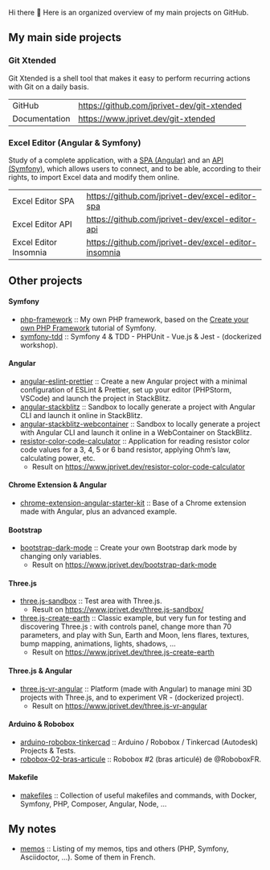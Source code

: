 Hi there 👋 Here is an organized overview of my main projects on GitHub.

## My main side projects

### Git Xtended

Git Xtended is a shell tool that makes it easy to perform recurring actions with Git on a daily basis.

|||
|---|---|
| GitHub | https://github.com/jprivet-dev/git-xtended |
| Documentation | https://www.jprivet.dev/git-xtended |

### Excel Editor (Angular & Symfony)

Study of a complete application, with a [SPA (Angular)](https://github.com/jprivet-dev/excel-editor-spa)  and an [API (Symfony)](https://github.com/jprivet-dev/excel-editor-api), which allows users to connect, and to be able, according to their rights, to import Excel data and modify them online.

|||
|---|---|
| Excel Editor SPA | https://github.com/jprivet-dev/excel-editor-spa |
| Excel Editor API | https://github.com/jprivet-dev/excel-editor-api |
| Excel Editor Insomnia | https://github.com/jprivet-dev/excel-editor-insomnia |

## Other projects

#### Symfony

* [php-framework](https://github.com/jprivet-dev/php-framework) :: My own PHP framework, based on the [Create your own PHP Framework](https://symfony.com/doc/current/create_framework/index.html) tutorial of Symfony.
* [symfony-tdd](https://github.com/jprivet-dev/symfony-tdd) :: Symfony 4 & TDD - PHPUnit - Vue.js & Jest - (dockerized workshop).

#### Angular

* [angular-eslint-prettier](https://github.com/jprivet-dev/angular-eslint-prettier) :: Create a new Angular project with a minimal configuration of ESLint & Prettier, set up your editor (PHPStorm, VSCode) and launch the project in StackBlitz.
* [angular-stackblitz](https://github.com/jprivet-dev/angular-stackblitz) :: Sandbox to locally generate a project with Angular CLI and launch it online in StackBlitz.
* [angular-stackblitz-webcontainer](https://github.com/jprivet-dev/angular-stackblitz-webcontainer) :: Sandbox to locally generate a project with Angular CLI and launch it online in a WebContainer on StackBlitz.
* [resistor-color-code-calculator](https://github.com/jprivet-dev/resistor-color-code-calculator) :: Application for reading resistor color code values for a 3, 4, 5 or 6 band resistor, applying Ohm’s law, calculating power, etc.
  * Result on https://www.jprivet.dev/resistor-color-code-calculator

#### Chrome Extension & Angular

* [chrome-extension-angular-starter-kit](https://github.com/jprivet-dev/chrome-extension-angular-starter-kit) :: Base of a Chrome extension made with Angular, plus an advanced example.

#### Bootstrap

* [bootstrap-dark-mode](https://github.com/jprivet-dev/bootstrap-dark-mode) :: Create your own Bootstrap dark mode by changing only variables.
  * Result on https://www.jprivet.dev/bootstrap-dark-mode

#### Three.js

* [three.js-sandbox](https://github.com/jprivet-dev/three.js-sandbox) :: Test area with Three.js.
  * Result on https://www.jprivet.dev/three.js-sandbox/
* [three.js-create-earth](https://github.com/jprivet-dev/three.js-create-earth) :: Classic example, but very fun for testing and discovering Three.js : with controls panel, change more than 70 parameters, and play with Sun, Earth and Moon, lens flares, textures, bump mapping, animations, lights, shadows, …
  * Result on https://www.jprivet.dev/three.js-create-earth

#### Three.js & Angular

* [three.js-vr-angular](https://github.com/jprivet-dev/three.js-vr-angular) :: Platform (made with Angular) to manage mini 3D projects with Three.js, and to experiment VR - (dockerized project). 
  * Result on https://www.jprivet.dev/three.js-vr-angular

#### Arduino & Robobox

* [arduino-robobox-tinkercad](https://github.com/jprivet-dev/arduino-robobox-tinkercad) :: Arduino / Robobox / Tinkercad (Autodesk) Projects & Tests.
* [robobox-02-bras-articule](https://github.com/jprivet-dev/robobox-02-bras-articule) :: Robobox #2 (bras articulé) de @RoboboxFR.

#### Makefile

* [makefiles](https://github.com/jprivet-dev/makefiles) :: Collection of useful makefiles and commands, with Docker, Symfony, PHP, Composer, Angular, Node, ...

## My notes

* [memos](https://github.com/jprivet-dev/memos) :: Listing of my memos, tips and others (PHP, Symfony, Asciidoctor, ...). Some of them in French.
